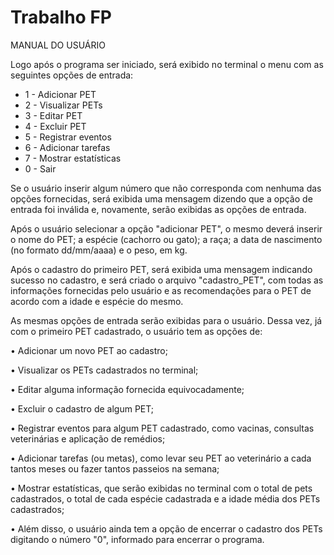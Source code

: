 # Trabalho FP
MANUAL DO USUÁRIO 

Logo após o programa ser iniciado, será exibido no terminal o menu com as seguintes opções de entrada:

* 1 - Adicionar PET
* 2 - Visualizar PETs
* 3 - Editar PET
* 4 - Excluir PET
* 5 - Registrar eventos
* 6 - Adicionar tarefas
* 7 - Mostrar estatísticas 
* 0 - Sair

Se o usuário inserir algum número que não corresponda com nenhuma das opções fornecidas, será exibida uma mensagem dizendo que a opção de entrada foi inválida e, novamente, serão exibidas as opções de entrada.

Após o usuário selecionar a opção "adicionar PET", o mesmo deverá inserir o nome do PET; a espécie (cachorro ou gato); a raça; a data de nascimento (no formato dd/mm/aaaa) e o peso, em kg.

Após o cadastro do primeiro PET, será exibida uma mensagem indicando sucesso no cadastro, e será criado o arquivo "cadastro_PET", com todas as informações fornecidas pelo usuário e as recomendações para o PET de acordo com a idade e espécie do mesmo.


As mesmas opções de entrada serão exibidas para o usuário. Dessa vez, já com o primeiro PET cadastrado, o usuário tem as opções de:

• Adicionar um novo PET ao cadastro; 

• Visualizar os PETs cadastrados no terminal;

• Editar alguma informação fornecida equivocadamente; 

• Excluir o cadastro de algum PET;

• Registrar eventos para algum PET cadastrado, como vacinas, consultas veterinárias e aplicação de remédios; 

• Adicionar tarefas (ou metas), como levar seu PET ao veterinário a cada tantos meses ou fazer tantos passeios na semana;

• Mostrar estatísticas, que serão exibidas no terminal com o total de pets cadastrados, o total de cada espécie cadastrada e a idade média dos PETs cadastrados;

• Além disso, o usuário ainda tem a opção de encerrar o cadastro dos PETs digitando o número "0", informado para encerrar o programa.

